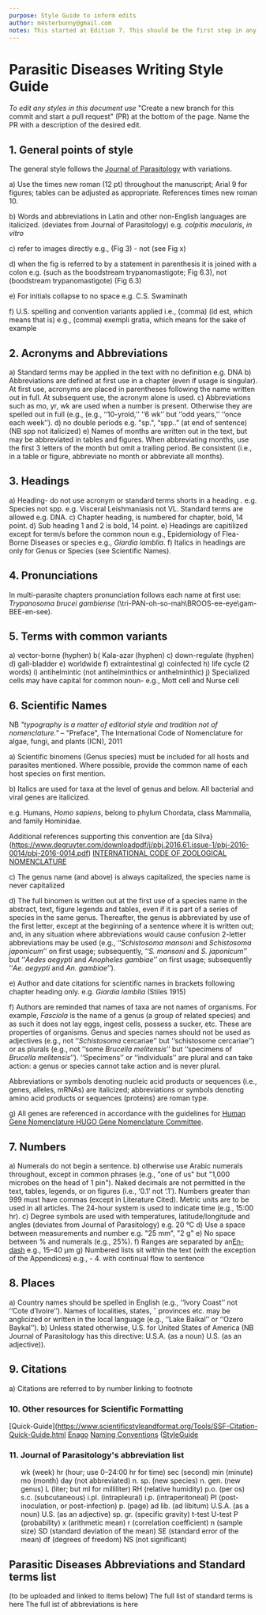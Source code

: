 ```yaml
---
purpose: Style Guide to inform edits
author: m4sterbunny@gmail.com
notes: This started at Edition 7. This should be the first step in any future editions- to be approved by all stakeholders. This goes hand in hand with standard terms and acronyms
---
```


# Parasitic Diseases Writing Style Guide

*To edit any styles in this document use* "Create a new branch for this commit and start a pull request" (PR) at the bottom of the page. Name the PR with a description of the desired edit. 

## 1. General points of style

The general style follows the [Journal of Parasitology](https://www.journalofparasitology.org/doi/pdf/10.1645/18-93) with variations.

a) Use the times new roman (12 pt) throughout the manuscript; Arial 9 for figures; tables can be adjusted as appropriate. References times new roman 10.

b) Words and abbreviations in Latin and other non-English languages are italicized. (deviates from Journal of Parasitology) e.g.  *colpitis macularis*, *in vitro*

c) refer to images directly e.g., (Fig 3) - not (see Fig x) 

d) when the fig is referred to by a statement in parenthesis it is joined with a colon e.g. (such as the boodstream trypanomastigote; Fig 6.3), not (boodstream trypanomastigote) (Fig 6.3)

e) For initials collapse to no space e.g. C.S. Swaminath 

f) U.S. spelling and convention variants applied i.e., (comma) (id est, which means that is)
e.g., (comma) exempli gratia, which means for the sake of example

## 2. Acronyms and Abbreviations

a) Standard terms may be applied in the text with no definition e.g. DNA
b) Abbreviations are defined at first use in a chapter (even if usage is singular). At first use, acronyms are placed in parentheses following the name written out in full. At subsequent use, the acronym alone is used. 
c) Abbreviations such as mo, yr, wk are used when a number is present. Otherwise they are spelled out in full (e.g., (e.g., ‘‘10-yrold,’’ ‘‘6 wk’’ but ‘‘odd years,’’ ‘‘once each week’’).
d) no double periods e.g. "sp.", “spp..” (at end of sentence) (NB spp not italicized)
e) Names of months are written out in the text, but may be abbreviated in tables and figures. When abbreviating months, use the first 3 letters of the month but omit a trailing period. Be consistent (i.e., in a table or figure, abbreviate no month or abbreviate all months).

## 3. Headings

a) Heading- do not use acronym or standard terms shorts in a heading .
e.g. Species not spp.
e.g. Visceral Leishmaniasis not VL.
Standard terms are allowed e.g. DNA.
c) Chapter heading, is numbered for chapter, bold, 14 point.
d) Sub heading 1 and 2 is bold, 14 point.
e) Headings are capitilized except for term/s before the common noun e.g., Epidemiology of Flea-Borne Diseases or species e.g., *Giardia lamblia*.
f) Italics in headings are only for Genus or Species (see Scientific Names).

## 4. Pronunciations

In multi-parasite chapters pronunciation follows each name at first use: *Trypanosoma brucei gambiense* (\tri-PAN-oh-so-mah\\BROOS-ee-eye\\gam-BEE-en-see\).

## 5. Terms with common variants

a) vector-borne (hyphen)
b( Kala-azar (hyphen)
c) down-regulate (hyphen)
d) gall-bladder
e) worldwide 
f) extraintestinal 
g) coinfected
h) life cycle (2 words)
i) antihelmintic (not antihelminthics or anthelminthic)
j) Specialized cells may have capital for common noun- e.g., Mott cell and Nurse cell


## 6. Scientific Names 

NB *"typography is a matter of editorial style and tradition not of nomenclature."*
– "Preface", The International Code of Nomenclature for algae, fungi, and plants (ICN), 2011

a) Scientific binomens (Genus species) must be included for all hosts and parasites mentioned. Where possible, provide the common name of each host species on first mention. 

b) Italics are used for taxa at the level of genus and below. All bacterial and viral genes are italicized. 

e.g. Humans, *Homo sapiens*, belong to phylum Chordata, class Mammalia, and family Hominidae. 

Additional references supporting this convention are [da Silva}(https://www.degruyter.com/downloadpdf/j/pbj.2016.61.issue-1/pbj-2016-0014/pbj-2016-0014.pdf)
[INTERNATIONAL CODE OF ZOOLOGICAL NOMENCLATURE](http://www.nhm.ac.uk/hosted-sites/iczn/code/index.jsp?nfv=true&booksection=appendixB)

c) The genus name (and above) is always capitalized, the species name is never capitalized

d) The full binomen is written out at the first use of a species name in the abstract, text, figure legends and tables, even if it
is part of a series of species in the same genus. Thereafter, the genus is abbreviated by use of the first letter, except at the
beginning of a sentence where it is written out; and, in any situation where abbreviations would cause confusion 2-letter
abbreviations may be used (e.g., ‘‘*Schistosoma mansoni* and *Schistosoma japonicum*’’ on first usage; subsequently, ‘‘*S.
mansoni* and *S. japonicum*’’ but ‘‘*Aedes aegypti* and *Anopheles gambiae*’’ on first usage; subsequently ‘‘*Ae. aegypti* and *An.
gambiae*’’).

e) Author and date citations for scientific names in brackets following chapter heading only. 
e.g. *Giardia lamblia* (Stiles 1915) 

f) Authors are reminded that names of taxa are not names of organisms. For example, *Fasciola* is the name of a genus (a
group of related species) and as such it does not lay eggs, ingest cells, possess a sucker, etc. These are properties of
organisms. Genus and species names should not be used as adjectives (e.g., not ‘‘*Schistosoma* cercariae’’ but ‘‘schistosome cercariae’’) or as plurals (e.g., not ‘‘some *Brucella melitensis*’’ but ‘‘specimens of *Brucella melitensis*’’).
‘‘Specimens’’ or ‘‘individuals’’ are plural and can take action: a genus or species cannot take action and is never plural.

Abbreviations or symbols denoting nucleic acid products or
sequences (i.e., genes, alleles, mRNAs) are italicized; abbreviations or symbols denoting amino acid products or
sequences (proteins) are roman type.

g) All genes are referenced in accordance with the guidelines for [Human Gene Nomenclature HUGO Gene Nomenclature Committee](www.genenames.org/about/guidelines).

## 7. Numbers
a) Numerals do not begin a sentence.
b) otherwise use Arabic numerals throughout, except in common phrases (e.g., "one of us" but "1,000 microbes on the head of 1 pin"). Naked decimals are not permitted in the text, tables, legends, or on figures (i.e., ‘0.1’ not ‘.1’). Numbers greater than 999 must have commas (except in Literature Cited). Metric units are to be used in all articles. The 24-hour system is used to indicate time (e.g., 15:00 hr).
c) Degree symbols are used with temperatures, latitude/longitude and angles (deviates from Journal of Parasitology) e.g. 20 °C
d) Use a space between measurements and number e.g. "25 mm", "2 g"
e) No space between % and numerals (e.g., 25%).
f) Ranges are separated by an[En-dash](https://www.thepunctuationguide.com/en-dash.html) e.g., 15–40 µm
g) Numbered lists sit within the text (with the exception of the Appendices) e.g., - 4. with continual flow to sentence

## 8. Places
a)  Country names should be spelled in English (e.g., ‘‘Ivory Coast’’ not ‘‘Cote d’Ivoire’’). Names of localities, states, ˆ
provinces etc. may be anglicized or written in the local language (e.g., ‘‘Lake Baikal’’ or ‘‘Ozero Baykal’’).
b) Unless stated otherwise, U.S. for United States of America (NB Journal of Parasitology has this directive: U.S.A. (as a noun)
U.S. (as an adjective)).


## 9. Citations

a) Citations are referred to by number linking to footnote


### 10. Other resources for Scientific Formatting

[Quick-Guide](https://www.scientificstyleandformat.org/Tools/SSF-Citation-Quick-Guide.html
[Enago](https://www.enago.com/academy/how-to-write-scientific-names-in-a-research-paper-animals-plants/)
[Naming Conventions](http://www.hardydiagnostics.com/wp-content/uploads/2016/05/nomenclature-of-microorganisms.pdf)
([StyleGuide](http://precisionscienceediting.com/tips/taxonomic-names-format-them-right/)


### 11. Journal of Parasitology's abbreviation list
<ul>
wk (week)
hr (hour; use 0–24:00 hr for time)
sec (second) min (minute)
mo (month)
day (not abbreviated)
n. sp. (new species)
n. gen. (new genus)
L (liter; but ml for milliliter)
RH (relative humidity)
p.o. (per os)
s.c. (subcutaneous)
i.pl. (intrapleural)
i.p. (intraperitoneal)
PI (post-inoculation, or post-infection)
p. (page)
ad lib. (ad libitum)
U.S.A. (as a noun)
U.S. (as an adjective)
sp. gr. (specific gravity)
t-test
U-test
P (probability)
x (arithmetic mean)
r (correlation coefficient)
n (sample size)
SD (standard deviation of the mean)
SE (standard error of the mean)
df (degrees of freedom) NS (not significant)
 </ul>

## Parasitic Diseases Abbreviations and Standard terms list
(to be uploaded and linked to items below)
The full list of standard terms is here
The full ist of abbreviations is here


